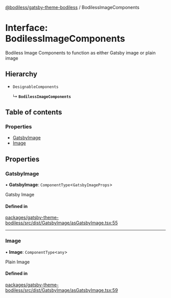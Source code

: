 [@bodiless/gatsby-theme-bodiless](../README.md) / BodilessImageComponents

# Interface: BodilessImageComponents

Bodiless Image Components to function as either Gatsby image or plain image

## Hierarchy

- `DesignableComponents`

  ↳ **`BodilessImageComponents`**

## Table of contents

### Properties

- [GatsbyImage](BodilessImageComponents.md#gatsbyimage)
- [Image](BodilessImageComponents.md#image)

## Properties

### GatsbyImage

• **GatsbyImage**: `ComponentType`<`GatsbyImageProps`\>

Gatsby Image

#### Defined in

[packages/gatsby-theme-bodiless/src/dist/GatsbyImage/asGatsbyImage.tsx:55](https://github.com/johnsonandjohnson/Bodiless-JS/blob/8d49bea45/packages/gatsby-theme-bodiless/src/dist/GatsbyImage/asGatsbyImage.tsx#L55)

___

### Image

• **Image**: `ComponentType`<`any`\>

Plain Image

#### Defined in

[packages/gatsby-theme-bodiless/src/dist/GatsbyImage/asGatsbyImage.tsx:59](https://github.com/johnsonandjohnson/Bodiless-JS/blob/8d49bea45/packages/gatsby-theme-bodiless/src/dist/GatsbyImage/asGatsbyImage.tsx#L59)
